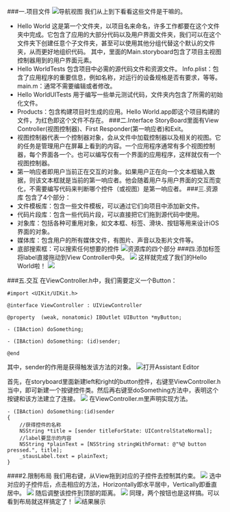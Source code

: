 ###一.项目文件
![导航视图](https://upload-images.jianshu.io/upload_images/8407639-f71360661decb06d.png?imageMogr2/auto-orient/strip%7CimageView2/2/w/1240)
我们从上到下看看这些文件是干嘛的。
- Hello World
  这是第一个文件夹，以项目名来命名，许多工作都要在这个文件夹中完成。它包含了应用的大部分代码以及用户界面文件夹，我们可以在这个文件夹下创建任意个子文件夹，甚至可以使用其他分组代替这个默认的文件夹，从而更好地组织代码。
  其中，里面的Main.storyboard包含了项目主视图控制器用到的用户界面元素。
- Hello WorldTests
  包含项目中必需的源代码文件和资源文件。
  Info.plist：包含了应用程序的重要信息，例如名称，对运行的设备规格是否有要求，等等。
  main.m：通常不需要编辑或者修改。
- Hello WorldUITests
  用于编写一些单元测试代码，文件夹内包含了所需的初始化文件。
- Products：包含构建项目时生成的应用。Hello World.app即这个项目构建的文件，为红色即这个文件不存在。
###二.Interface
StoryBoard里面有View Controller(视图控制器)、First Responder(第一响应者)和Exit。
- 视图控制器代表一个控制器对象，会从文件中加载控制器以及相关的视图。它的任务是管理用户在屏幕上看到的内容。一个应用程序通常有多个视图控制器，每个界面各一个。也可以编写仅有一个界面的应用程序，这样就仅有一个视图控制器。
- 第一响应者即用户当前正在交互的对象。如果用户正在向一个文本框输入数据，则该文本框就是当前的第一响应者。他会随着用户与用户界面的交互而变化，不需要编写代码来判断哪个控件（或视图）是第一响应者。
###三.资源库
包含了4个部分：
- 文件模板库：包含一些文件模板，可以通过它们向项目中添加新文件。
- 代码片段库：包含一些代码片段，可以直接把它们拖到源代码中使用。
- 对象库：包括各种可重用对象，如文本框、标签、滑块、按钮等用来设计iOS界面的对象。
- 媒体库：包含用户的所有媒体文件，有图片、声音以及影片文件等。
- 底部搜索框：可以搜索任何想要的控件
  ![资源库的四个部分](https://upload-images.jianshu.io/upload_images/8407639-a14558fc4a9d714d.png?imageMogr2/auto-orient/strip%7CimageView2/2/w/1240)
###四.添加标签
将label直接拖动到View Controller中央。
![](https://upload-images.jianshu.io/upload_images/8407639-484f17b7d1e7188d.png?imageMogr2/auto-orient/strip%7CimageView2/2/w/1240)
这样就完成了我们的Hello World啦！
![](https://upload-images.jianshu.io/upload_images/8407639-d032aa9bb1cafe46.png?imageMogr2/auto-orient/strip%7CimageView2/2/w/1240)

###五.交互
在ViewController.h中，我们需要定义一个Button：
```
#import <UIKit/UIKit.h>

@interface ViewController : UIViewController

@property  (weak, nonatomic) IBOutlet UIButton *myButton;

- (IBAction) doSomething;

- (IBAction) doSomething: (id)sender;

@end
```
其中，sender的作用是获得触发该方法的对象。
![打开Assistant Editor](https://upload-images.jianshu.io/upload_images/8407639-c8247006e28c4abd.png?imageMogr2/auto-orient/strip%7CimageView2/2/w/1240)

首先，在storyboard里面新建left和right的button控件，右键至ViewController.h当中，即可新建一个按键控件类。然后再右键至doSomething方法中，表明这个按键和该方法建立了连接。
![](https://upload-images.jianshu.io/upload_images/8407639-205adf133f7f3dc0.png?imageMogr2/auto-orient/strip%7CimageView2/2/w/1240)
在ViewController.m里声明实现方法。
```
- (IBAction) doSomething:(id)sender
{
    //获得控件的名称
    NSString *title = [sender titleForState: UIControlStateNormal];
    //label要显示的内容
    NSString *plainText = [NSString stringWithFormat: @"%@ button pressed.", title];
    _stausLabel.text = plainText;
}
```
####2.限制布局
我们用右键，从View拖到对应的子控件去控制其约束。
![](https://upload-images.jianshu.io/upload_images/8407639-95e5e544d33fe9dc.png?imageMogr2/auto-orient/strip%7CimageView2/2/w/1240)
选中对应的子控件后，点击相应的方法，Horizontally即水平居中，Vertically即垂直居中。
![](https://upload-images.jianshu.io/upload_images/8407639-fa1e18ba916d621d.png?imageMogr2/auto-orient/strip%7CimageView2/2/w/1240)
随后调整该控件到顶部的距离。
![](https://upload-images.jianshu.io/upload_images/8407639-bace1ca4564716a6.png?imageMogr2/auto-orient/strip%7CimageView2/2/w/1240)
同理，两个按钮也是这样搞。可以看到布局就这样搞定了！
![结果展示](https://upload-images.jianshu.io/upload_images/8407639-aa126dae55c70158.png?imageMogr2/auto-orient/strip%7CimageView2/2/w/1240)